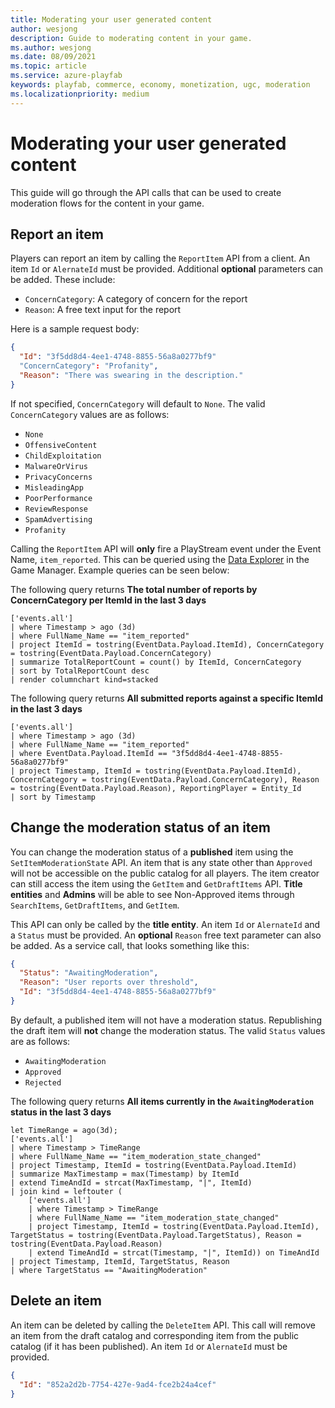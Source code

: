 ```yaml
---
title: Moderating your user generated content
author: wesjong
description: Guide to moderating content in your game.
ms.author: wesjong
ms.date: 08/09/2021
ms.topic: article
ms.service: azure-playfab
keywords: playfab, commerce, economy, monetization, ugc, moderation
ms.localizationpriority: medium
---
```


# Moderating your user generated content

This guide will go through the API calls that can be used to create moderation flows for the content in your game.

## Report an item

Players can report an item by calling the `ReportItem` API from a client. An item `Id` or `AlernateId` must be provided. Additional **optional** parameters can be added. These include:

- `ConcernCategory`: A category of concern for the report
- `Reason`: A free text input for the report

Here is a sample request body:

```json
{
  "Id": "3f5dd8d4-4ee1-4748-8855-56a8a0277bf9"
  "ConcernCategory": "Profanity",
  "Reason": "There was swearing in the description."
}
```

If not specified, `ConcernCategory` will default to `None`. The valid `ConcernCategory` values are as follows:

- `None`
- `OffensiveContent`
- `ChildExploitation`
- `MalwareOrVirus`
- `PrivacyConcerns`
- `MisleadingApp`
- `PoorPerformance`
- `ReviewResponse`
- `SpamAdvertising`
- `Profanity`

Calling the `ReportItem` API will **only** fire a PlayStream event under the Event Name, `item_reported`. This can be queried using the [Data Explorer](/gaming/playfab/features/insights/data-explorer/) in the Game Manager. Example queries can be seen below:

The following query returns **The total number of reports by ConcernCategory per ItemId in the last 3 days**

```kusto
['events.all']
| where Timestamp > ago (3d)
| where FullName_Name == "item_reported"
| project ItemId = tostring(EventData.Payload.ItemId), ConcernCategory = tostring(EventData.Payload.ConcernCategory)
| summarize TotalReportCount = count() by ItemId, ConcernCategory
| sort by TotalReportCount desc
| render columnchart kind=stacked
```

The following query returns **All submitted reports against a specific ItemId in the last 3 days**

```kusto
['events.all']
| where Timestamp > ago (3d)
| where FullName_Name == "item_reported"
| where EventData.Payload.ItemId == "3f5dd8d4-4ee1-4748-8855-56a8a0277bf9"
| project Timestamp, ItemId = tostring(EventData.Payload.ItemId), ConcernCategory = tostring(EventData.Payload.ConcernCategory), Reason = tostring(EventData.Payload.Reason), ReportingPlayer = Entity_Id
| sort by Timestamp
```

## Change the moderation status of an item

You can change the moderation status of a **published** item using the `SetItemModerationState` API. An item that is any state other than `Approved` will not be accessible on the public catalog for all players. The item creator can still access the item using the `GetItem` and `GetDraftItems` API. **Title entities** and **Admins** will be able to see Non-Approved items through `SearchItems`, `GetDraftItems`, and `GetItem`.

 This API can only be called by the **title entity**. An item `Id` or `AlernateId` and a `Status` must be provided. An **optional** `Reason` free text parameter can also be added. As a service call, that looks something like this:

```json
{
  "Status": "AwaitingModeration",
  "Reason": "User reports over threshold",
  "Id": "3f5dd8d4-4ee1-4748-8855-56a8a0277bf9"
}
```

By default, a published item will not have a moderation status. Republishing the draft item will **not** change the moderation status. The valid `Status` values are as follows:

- `AwaitingModeration`
- `Approved`
- `Rejected`

The following query returns **All items currently in the `AwaitingModeration` status in the last 3 days**

```kusto
let TimeRange = ago(3d);
['events.all']
| where Timestamp > TimeRange
| where FullName_Name == "item_moderation_state_changed"
| project Timestamp, ItemId = tostring(EventData.Payload.ItemId)
| summarize MaxTimestamp = max(Timestamp) by ItemId
| extend TimeAndId = strcat(MaxTimestamp, "|", ItemId)
| join kind = leftouter (
    ['events.all']
    | where Timestamp > TimeRange
    | where FullName_Name == "item_moderation_state_changed"
    | project Timestamp, ItemId = tostring(EventData.Payload.ItemId), TargetStatus = tostring(EventData.Payload.TargetStatus), Reason = tostring(EventData.Payload.Reason)
    | extend TimeAndId = strcat(Timestamp, "|", ItemId)) on TimeAndId
| project Timestamp, ItemId, TargetStatus, Reason
| where TargetStatus == "AwaitingModeration"
```

## Delete an item

An item can be deleted by calling the `DeleteItem` API. This call will remove an item from the draft catalog and corresponding item from the public catalog (if it has been published). An item `Id` or `AlernateId` must be provided.

```json
{
  "Id": "852a2d2b-7754-427e-9ad4-fce2b24a4cef"
}
```

